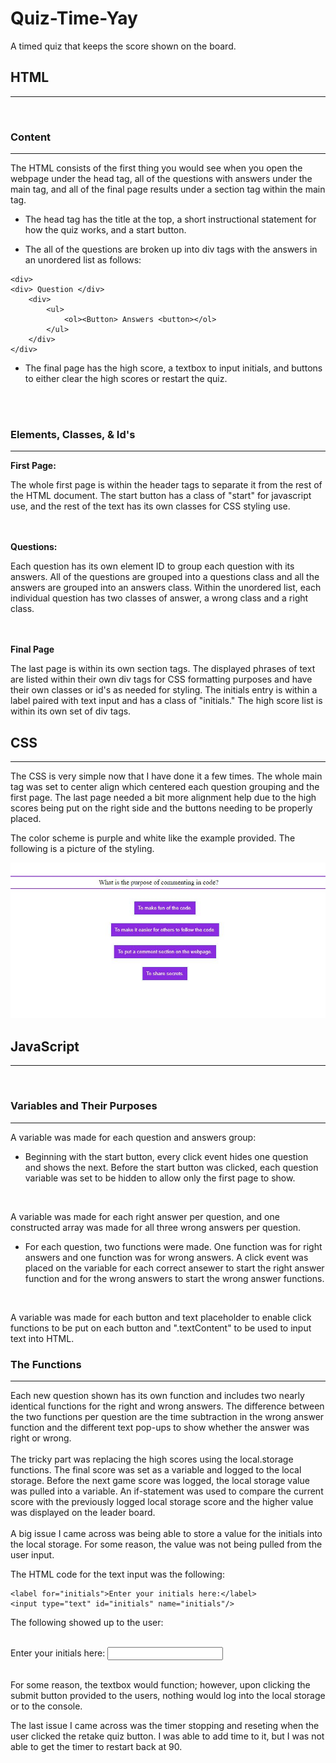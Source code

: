 # Quiz-Time-Yay
A timed quiz that keeps the score shown on the board. 

## HTML
---
<br>

### Content
---
The HTML consists of the first thing you would see when you open the webpage under the head tag, all of the questions with answers under the main tag, and all of the final page results under a section tag within the main tag. 

* The head tag has the title at the top, a short instructional statement for how the quiz works, and a start button. 

* The all of the questions are broken up into div tags with the answers in an unordered list as follows: 
```
<div>
<div> Question </div>
    <div> 
        <ul>
            <ol><Button> Answers <button></ol>
        </ul>
    </div>
</div>
```
* The final page has the high score, a textbox to input initials, and buttons to either clear the high scores or restart the quiz. 
<br>
<br>

### Elements, Classes, & Id's
---
<strong>First Page: </strong>
<br>

The whole first page is within the header tags to separate it from the rest of the HTML document.  The start button has a class of "start" for javascript use, and the rest of the text has its own classes for CSS styling use.

<br>
<br>
<strong>Questions:</strong>
<br>

Each question has its own element ID to group each question with its answers.  All of the questions are grouped into a questions class and all the answers are grouped into an answers class.  Within the unordered list, each individual question has two classes of answer, a wrong class and a right class.

<br>
<br>
<strong>Final Page</strong>
<br>

The last page is within its own section tags.  The displayed phrases of text are listed within their own div tags for CSS formatting purposes and have their own classes or id's as needed for styling.  The initials entry is within a label paired with text input and has a class of "initials."  The high score list is within its own set of div tags.


## CSS
---

The CSS is very simple now that I have done it a few times.  The whole main tag was set to center align which centered each question grouping and the first page.  The last page needed a bit more alignment help due to the high scores being put on the right side and the buttons needing to be properly placed.  

The color scheme is purple and white like the example provided.  The following is a picture of the styling.

<img src="CSS.jpg" alt="Picture of the color scheme and centering of a question.">

## JavaScript
---
<br>

### Variables and Their Purposes
---
A variable was made for each question and answers group:


* Beginning with the start button, every click event hides one question and shows the next.  Before the start button was clicked, each question variable was set to be hidden to allow only the first page to show.  
<br>

A variable was made for each right answer per question, and one constructed array was made for all three wrong answers per question.  


* For each question, two functions were made.  One function was for right answers and one function was for wrong answers.  A click event was placed on the variable for each correct ansewer to start the right answer function and for the wrong answers to start the wrong answer functions.  
<br>

A variable was made for each button and text placeholder to enable click functions to be put on each button and ".textContent" to be used to input text into HTML.

### The Functions
---
Each new question shown has its own function and includes two nearly identical functions for the right and wrong answers.  The difference between the two functions per question are the time subtraction in the wrong answer function and the different text pop-ups to show whether the answer was right or wrong.
<br>
<br>
The tricky part was replacing the high scores using the local.storage functions.  The final score was set as a variable and logged to the local storage.  Before the next game score was logged, the local storage value was pulled into a variable.  An if-statement was used to compare the current score with the previously logged local storage score and the higher value was displayed on the leader board. 
<br>
<br>
A big issue I came across was being able to store a value for the initials into the local storage.  For some reason, the value was not being pulled from the user input.

The HTML code for the text input was the following: 
```
<label for="initials">Enter your initials here:</label>
<input type="text" id="initials" name="initials"/>
```
The following showed up to the user: <br>
<br>

<label for="initials">Enter your initials here:</label>
            <input type="text" id="initials" name="initials"/>

<br>
For some reason, the textbox would function; however, upon clicking the submit button provided to the users, nothing would log into the local storage or to the console. 

The last issue I came across was the timer stopping and reseting when the user clicked the retake quiz button.  I was able to add time to it, but I was not able to get the timer to restart back at 90.


